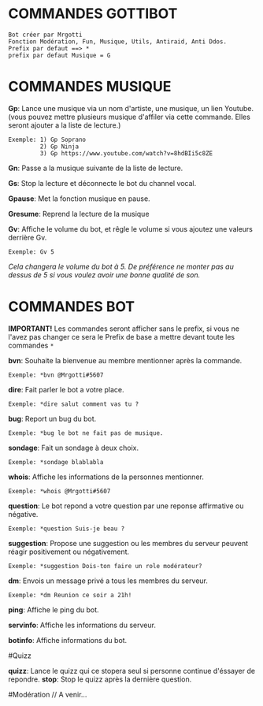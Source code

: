 # COMMANDES GOTTIBOT

```
Bot créer par Mrgotti
Fonction Modération, Fun, Musique, Utils, Antiraid, Anti Ddos.
Prefix par defaut ==> *
prefix par defaut Musique = G
```

# COMMANDES MUSIQUE

**Gp**: Lance une musique via un nom d'artiste, une musique, un lien Youtube. (vous pouvez mettre plusieurs musique d'affiler via cette commande. Elles seront ajouter a la liste de lecture.)
```
Exemple: 1) Gp Soprano
         2) Gp Ninja
         3) Gp https://www.youtube.com/watch?v=8hdBIi5c8ZE
```
**Gn**: Passe a la musique suivante de la liste de lecture.

**Gs**: Stop la lecture et déconnecte le bot du channel vocal.

**Gpause**: Met la fonction musique en pause.

**Gresume**: Reprend la lecture de la musique

**Gv**: Affiche le volume du bot, et rêgle le volume si vous ajoutez une valeurs derrière Gv.
```
Exemple: Gv 5 
```
_Cela changera le volume du bot à 5. De préférence ne monter pas au dessus de 5 si vous voulez avoir une bonne qualité de son._

# COMMANDES BOT
**IMPORTANT!** Les commandes seront afficher sans le prefix, si vous ne l'avez pas changer ce sera le Prefix de base a mettre devant toute les commandes ```*```

**bvn**: Souhaite la bienvenue au membre mentionner après la commande.
```
Exemple: *bvn @Mrgotti#5607
```
**dire**: Fait parler le bot a votre place.
```
Exemple: *dire salut comment vas tu ?
```
**bug**: Report un bug du bot.
```
Exemple: *bug le bot ne fait pas de musique.
```
**sondage**: Fait un sondage à deux choix.
```
Exemple: *sondage blablabla
```
**whois**: Affiche les informations de la personnes mentionner.
```
Exemple: *whois @Mrgotti#5607
```
**question**: Le bot repond a votre question par une reponse affirmative ou négative.
```
Exemple: *question Suis-je beau ?
```
**suggestion**: Propose une suggestion ou les membres du serveur peuvent réagir positivement ou négativement.
```
Exemple: *suggestion Dois-ton faire un role modérateur?
```
**dm**: Envois un message privé a tous les membres du serveur.
```
Exemple: *dm Reunion ce soir a 21h!
```
**ping**: Affiche le ping du bot.

**servinfo**: Affiche les informations du serveur.

**botinfo**: Affiche informations du bot.

#Quizz

**quizz**: Lance le quizz qui ce stopera seul si personne continue d'éssayer de repondre.
**stop**: Stop le quizz après la dernière question.

#Modération
// A venir...








